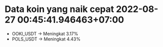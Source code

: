 # Data koin yang naik cepat 2022-08-27 00:45:41.946463+07:00

* OOKI_USDT -> Meningkat 3.17%
* POLS_USDT -> Meningkat 4.43%
